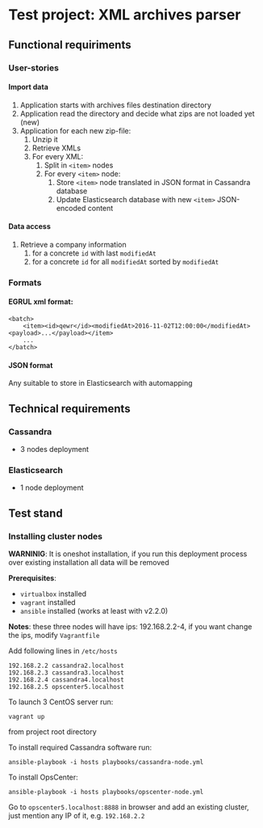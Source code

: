 # Test project: XML archives parser

## Functional requiriments

### User-stories
#### Import data
1. Application starts with archives files destination directory
1. Application read the directory and decide what zips are not loaded yet (new)
1. Application for each new zip-file:
   1. Unzip it
   1. Retrieve XMLs
   1. For every XML:
      1. Split in `<item>` nodes
      1. For every `<item>` node:
         1. Store `<item>` node translated in JSON format in Cassandra database
         1. Update Elasticsearch database with new `<item>` JSON-encoded content
#### Data access
1. Retrieve a company information
   1. for a concrete `id` with last `modifiedAt`
   1. for a concrete `id` for all `modifiedAt` sorted by `modifiedAt`

### Formats
#### EGRUL xml format:
```
<batch>
    <item><id>qewr</id><modifiedAt>2016-11-02T12:00:00</modifiedAt><payload>...</payload></item>
    ...
</batch>
```

#### JSON format
Any suitable to store in Elasticsearch with automapping

## Technical requirements

### Cassandra
* 3 nodes deployment

### Elasticsearch
* 1 node deployment

## Test stand
### Installing cluster nodes
**WARNINIG**: It is oneshot installation, if you run this deployment process over existing installation all data will be removed

**Prerequisites**: 

* `virtualbox` installed
* `vagrant` installed
* `ansible` installed (works at least with v2.2.0)


**Notes**: these three nodes will have ips: 192.168.2.2-4, if you want change the ips, modify `Vagrantfile`

Add following lines in `/etc/hosts`
```
192.168.2.2 cassandra2.localhost
192.168.2.3 cassandra3.localhost
192.168.2.4 cassandra4.localhost
192.168.2.5 opscenter5.localhost
```

To launch 3 CentOS server run:
```
vagrant up
```
from project root directory

To install required Cassandra software run:
```
ansible-playbook -i hosts playbooks/cassandra-node.yml
```

To install OpsCenter:
```
ansible-playbook -i hosts playbooks/opscenter-node.yml
```

Go to `opscenter5.localhost:8888` in browser and add an existing cluster, just mention any IP of it, e.g. `192.168.2.2`

